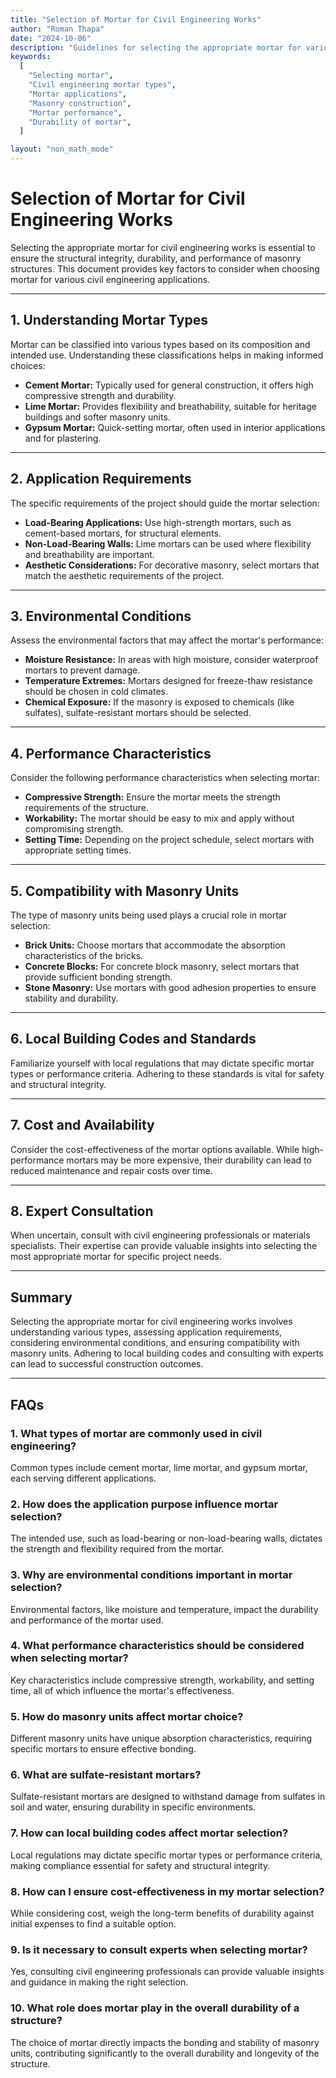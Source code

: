 ```yaml
---
title: "Selection of Mortar for Civil Engineering Works"
author: "Roman Thapa"
date: "2024-10-06"
description: "Guidelines for selecting the appropriate mortar for various civil engineering applications."
keywords:
  [
    "Selecting mortar",
    "Civil engineering mortar types",
    "Mortar applications",
    "Masonry construction",
    "Mortar performance",
    "Durability of mortar",
  ]

layout: "non_math_mode"
---
```


# Selection of Mortar for Civil Engineering Works

Selecting the appropriate mortar for civil engineering works is essential to ensure the structural integrity, durability, and performance of masonry structures. This document provides key factors to consider when choosing mortar for various civil engineering applications.

---

## 1. Understanding Mortar Types

Mortar can be classified into various types based on its composition and intended use. Understanding these classifications helps in making informed choices:

- **Cement Mortar:** Typically used for general construction, it offers high compressive strength and durability.
- **Lime Mortar:** Provides flexibility and breathability, suitable for heritage buildings and softer masonry units.
- **Gypsum Mortar:** Quick-setting mortar, often used in interior applications and for plastering.

---

## 2. Application Requirements

The specific requirements of the project should guide the mortar selection:

- **Load-Bearing Applications:** Use high-strength mortars, such as cement-based mortars, for structural elements.
- **Non-Load-Bearing Walls:** Lime mortars can be used where flexibility and breathability are important.
- **Aesthetic Considerations:** For decorative masonry, select mortars that match the aesthetic requirements of the project.

---

## 3. Environmental Conditions

Assess the environmental factors that may affect the mortar's performance:

- **Moisture Resistance:** In areas with high moisture, consider waterproof mortars to prevent damage.
- **Temperature Extremes:** Mortars designed for freeze-thaw resistance should be chosen in cold climates.
- **Chemical Exposure:** If the masonry is exposed to chemicals (like sulfates), sulfate-resistant mortars should be selected.

---

## 4. Performance Characteristics

Consider the following performance characteristics when selecting mortar:

- **Compressive Strength:** Ensure the mortar meets the strength requirements of the structure.
- **Workability:** The mortar should be easy to mix and apply without compromising strength.
- **Setting Time:** Depending on the project schedule, select mortars with appropriate setting times.

---

## 5. Compatibility with Masonry Units

The type of masonry units being used plays a crucial role in mortar selection:

- **Brick Units:** Choose mortars that accommodate the absorption characteristics of the bricks.
- **Concrete Blocks:** For concrete block masonry, select mortars that provide sufficient bonding strength.
- **Stone Masonry:** Use mortars with good adhesion properties to ensure stability and durability.

---

## 6. Local Building Codes and Standards

Familiarize yourself with local regulations that may dictate specific mortar types or performance criteria. Adhering to these standards is vital for safety and structural integrity.

---

## 7. Cost and Availability

Consider the cost-effectiveness of the mortar options available. While high-performance mortars may be more expensive, their durability can lead to reduced maintenance and repair costs over time.

---

## 8. Expert Consultation

When uncertain, consult with civil engineering professionals or materials specialists. Their expertise can provide valuable insights into selecting the most appropriate mortar for specific project needs.

---

## Summary

Selecting the appropriate mortar for civil engineering works involves understanding various types, assessing application requirements, considering environmental conditions, and ensuring compatibility with masonry units. Adhering to local building codes and consulting with experts can lead to successful construction outcomes.

---

## FAQs

### 1. What types of mortar are commonly used in civil engineering?

Common types include cement mortar, lime mortar, and gypsum mortar, each serving different applications.

### 2. How does the application purpose influence mortar selection?

The intended use, such as load-bearing or non-load-bearing walls, dictates the strength and flexibility required from the mortar.

### 3. Why are environmental conditions important in mortar selection?

Environmental factors, like moisture and temperature, impact the durability and performance of the mortar used.

### 4. What performance characteristics should be considered when selecting mortar?

Key characteristics include compressive strength, workability, and setting time, all of which influence the mortar's effectiveness.

### 5. How do masonry units affect mortar choice?

Different masonry units have unique absorption characteristics, requiring specific mortars to ensure effective bonding.

### 6. What are sulfate-resistant mortars?

Sulfate-resistant mortars are designed to withstand damage from sulfates in soil and water, ensuring durability in specific environments.

### 7. How can local building codes affect mortar selection?

Local regulations may dictate specific mortar types or performance criteria, making compliance essential for safety and structural integrity.

### 8. How can I ensure cost-effectiveness in my mortar selection?

While considering cost, weigh the long-term benefits of durability against initial expenses to find a suitable option.

### 9. Is it necessary to consult experts when selecting mortar?

Yes, consulting civil engineering professionals can provide valuable insights and guidance in making the right selection.

### 10. What role does mortar play in the overall durability of a structure?

The choice of mortar directly impacts the bonding and stability of masonry units, contributing significantly to the overall durability and longevity of the structure.
